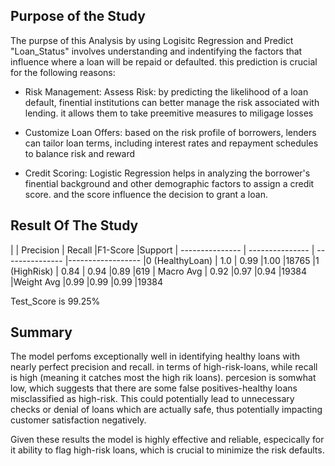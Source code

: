 ## Purpose of the Study

The purpse of this Analysis by using Logisitc Regression and Predict "Loan_Status" involves understanding and indentifying the factors that influence where a loan will be repaid or defaulted. this prediction is crucial for the following reasons:

- Risk Management:
Assess Risk: by predicting the likelihood of a loan default, finential institutions can better manage the risk associated with lending. it allows them to take preemitive measures to miligage losses

- Customize Loan Offers: based on the risk profile of borrowers, lenders can tailor loan terms, including interest rates and repayment schedules to balance risk and reward

- Credit Scoring: Logistic Regression helps in analyzing the borrower's finential background and other demographic factors to assign a credit score. and the score influence the decision to grant a loan.

## Result Of The Study


|                 | Precision       | Recall          |F1-Score |Support 
| --------------- | --------------- | --------------- |------------------
|0 (HealthyLoan)  | 1.0             | 0.99            |1.00     |18765
|1 (HighRisk)     | 0.84            | 0.94            |0.89     |619
| Macro Avg       | 0.92            |0.97             |0.94     |19384
|Weight Avg       |0.99             |0.99             |0.99     |19384

Test_Score is 99.25%

## Summary

The model perfoms exceptionally well in identifying healthy loans with nearly perfect precision and recall. in terms of high-risk-loans, while recall is high (meaning it catches most the high rik loans). percesion is somwhat low, which suggests that there are some false positives-healthy loans misclassified as high-risk. This could potentially lead to unnecessary checks or denial of loans which are actually safe, thus potentially impacting customer satisfaction negatively.

Given these results the model is highly effective and reliable, especically for it ability to flag high-risk loans, which is crucial to minimize the risk defaults.


